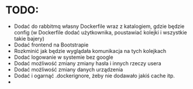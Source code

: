 # TODO:
- Dodać do rabbitmq własny Dockerfile wraz z katalogiem, gdzie będzie config (w Dockerfile dodać użytkownika, poustawiać kolejki i wszystkie takie bajery)
- Dodać frontend na Bootstrapie
- Rozkminić jak będzie wyglądała komunikacja na tych kolejkach
- Dodać logowanie w systemie bez google
- Dodać możliwość zmiany zmiany hasła i innych rzeczy usera
- Dodać możliwość zmiany danych urządzenia
- Dodać i ogarnąć .dockerignore, żeby nie dodawało jakiś cache itp.
- 